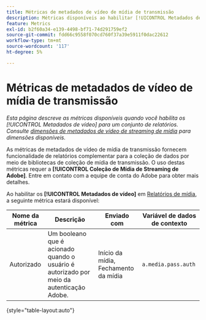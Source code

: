 ```yaml
---
title: Métricas de metadados de vídeo de mídia de transmissão
description: Métricas disponíveis ao habilitar [!UICONTROL Metadados de vídeo] para um conjunto de relatórios.
feature: Metrics
exl-id: b2f60a34-e139-4498-bf71-74d291759ef2
source-git-commit: fdd66c9558f070cd760f37a39e5911f0dac22612
workflow-type: tm+mt
source-wordcount: '117'
ht-degree: 5%

---
```


# Métricas de metadados de vídeo de mídia de transmissão

*Esta página descreve as métricas disponíveis quando você habilita os [!UICONTROL Metadados de vídeo] para um conjunto de relatórios. Consulte [dimensões de metadados de vídeo de streaming de mídia](../dimensions/sm-video-metadata.md) para dimensões disponíveis.*

As métricas de metadados de vídeo de mídia de transmissão fornecem funcionalidade de relatórios complementar para a coleção de dados por meio de bibliotecas de coleção de mídia de transmissão. O uso destas métricas requer a **[!UICONTROL Coleção de Mídia de Streaming de Adobe]**. Entre em contato com a equipe de conta do Adobe para obter mais detalhes.

Ao habilitar os **[!UICONTROL Metadados de vídeo]** em [Relatórios de mídia](/help/admin/admin/c-manage-report-suites/c-edit-report-suites/media-management.md), a seguinte métrica estará disponível:

| Nome da métrica | Descrição | Enviado com | Variável de dados de contexto |
| --- | --- | --- | --- |
| Autorizado | Um booleano que é acionado quando o usuário é autorizado por meio da autenticação Adobe. | Início da mídia, Fechamento da mídia | `a.media.pass.auth` |

{style="table-layout:auto"}
